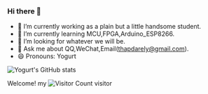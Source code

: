 ### Hi there 👋

- 🔭 I’m currently working as a plain but a little handsome student.
- 🌱 I’m currently learning MCU,FPGA,Arduino_ESP8266.
- 🤔 I’m looking for whatever we will be.
- 💬 Ask me about QQ,WeChat,Email(thapdarely@gmail.com).
- 😄 Pronouns: Yogurt

![Yogurt's GitHub stats](https://github-readme-stats.vercel.app/api?username=Yogurt-994&show_icons=true&theme=radical)


Welcome!
my ![Visitor Count](https://profile-counter.glitch.me/Yogurt-994/count.svg) visitor

<!--START_SECTION:waka-->
<!--END_SECTION:waka-->

